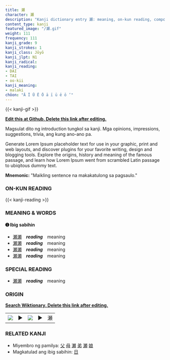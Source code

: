 ```yaml
---
title: 瀬
character: 瀬
description: "Kanji dictionary entry 瀬: meaning, on-kun reading, compounds, origin, related kanji"
content_type: kanji
featured_image: "/瀬.gif"
weight: 111
frequency: 111
kanji_grade: 9
kanji_strokes: 1
kanji_class: Jōyō
kanji_jlpt: N1
kanji_radical: 
kanji_reading: 
- DAI
- TAI
- oo-kii
kanji_meaning:
- malaki
chōon: "Ā Ī Ū Ē Ō ā ī ū ē ō ’"
---
```

[//]: # (Don't edit the line below. Kanji animated GIF code is automatically generated.)
{{< kanji-gif >}}

[//]: # (Edit below this line.)

**[Edit this at Github. Delete this link after editing.](https://github.com/tim0g/tim/tree/main/content/kanji/瀬/index.md)**

Magsulat dito ng introduction tungkol sa kanji. Mga opinions, impressions, suggestions, trivia, ang kung ano-ano pa.

Generate Lorem Ipsum placeholder text for use in your graphic, print and web layouts, and discover plugins for your favorite writing, design and blogging tools. Explore the origins, history and meaning of the famous passage, and learn how Lorem Ipsum went from scrambled Latin passage to ubiqitous dummy text.
 
**Mnemonic:** "Maikling sentence na makakatulong sa pagsaulo."

### ON-KUN READING

[//]: # (Don't edit the line below. ON-KUN READING code is automatically generated.)
{{< kanji-reading >}}

### MEANING & WORDS

#### ➊ **Ibig sabihin**
  - [瀬](../瀬)[瀬](../瀬)　***reading***　meaning
  - [瀬](../瀬)[瀬](../瀬)　***reading***　meaning
  - [瀬](../瀬)[瀬](../瀬)　***reading***　meaning
  - [瀬](../瀬)[瀬](../瀬)　***reading***　meaning

### SPECIAL READING
  - [瀬](../瀬)[瀬](../瀬)　***reading***　meaning

### ORIGIN

**[Search Wiktionary. Delete this link after editing.](https://wiktionary.org/wiki/瀬)**
<table class="kanji-table"><tr><td>
<img src="60px-瀬-bronze.svg.png">
</td><td>▶</td><td>
<img src="60px-瀬-oracle.svg.png">
</td><td>▶</td>
<td class="kanji-origin">瀬</td>
</tr></table>

### RELATED KANJI
- Miyembro ng pamilya: [父](../父) [母](../母) [瀬](../瀬) [弟](../弟) [瀬](../瀬) [娘](../娘)
- Magkatulad ang ibig sabihin: [日](../日)
